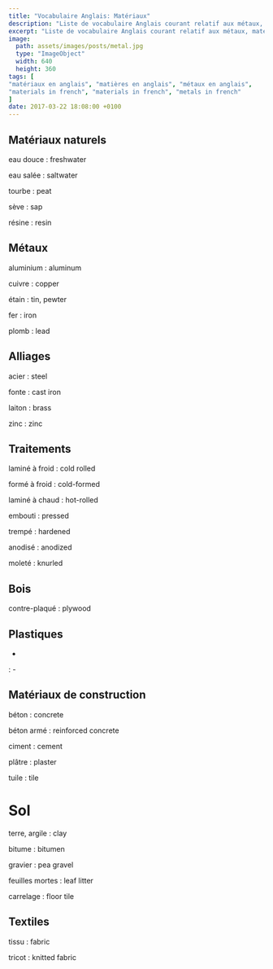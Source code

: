 ```yaml
---
title: "Vocabulaire Anglais: Matériaux"
description: "Liste de vocabulaire Anglais courant relatif aux métaux, matériaux de construction, etc..."
excerpt: "Liste de vocabulaire Anglais courant relatif aux métaux, matériaux de construction, etc..."
image:
  path: assets/images/posts/metal.jpg
  type: "ImageObject"
  width: 640
  height: 360
tags: [
"matériaux en anglais", "matières en anglais", "métaux en anglais",
"materials in french", "materials in french", "metals in french"
]
date: 2017-03-22 18:08:00 +0100
---
```


## Matériaux naturels

eau douce
: freshwater

eau salée
: saltwater

tourbe
: peat

sève
: sap

résine
: resin


## Métaux

aluminium
: aluminum

cuivre
: copper

étain
: tin, pewter

fer
: iron

plomb
: lead


## Alliages

acier
: steel

fonte
: cast iron

laiton
: brass

zinc
: zinc


## Traitements

laminé à froid
: cold rolled

formé à froid
: cold-formed

laminé à chaud
: hot-rolled

embouti
: pressed

trempé
: hardened

anodisé
: anodized

moleté
: knurled


## Bois

contre-plaqué
: plywood


## Plastiques

-
: -


## Matériaux de construction

béton
: concrete

béton armé
: reinforced concrete

ciment
: cement

plâtre
: plaster

tuile
: tile



# Sol

terre, argile
: clay

bitume
: bitumen

gravier
: pea gravel

feuilles mortes
: leaf litter

carrelage
: floor tile


## Textiles

tissu
: fabric

tricot
: knitted fabric
